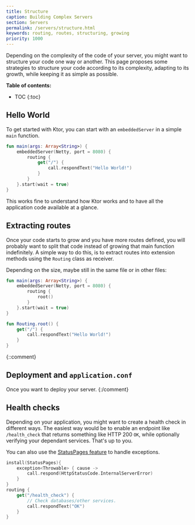 ```yaml
---
title: Structure
caption: Building Complex Servers 
section: Servers
permalink: /servers/structure.html
keywords: routing, routes, structuring, growing
priority: 1000
---
```


Depending on the complexity of the code of your server, you might want to structure your code
one way or another. This page proposes some strategies to structure your code according to its
complexity, adapting to its growth, while keeping it as simple as possible.

**Table of contents:**

* TOC
{:toc}

## Hello World

To get started with Ktor, you can start with an `embeddedServer` in a simple `main` function.

```kotlin
fun main(args: Array<String>) {
    embeddedServer(Netty, port = 8080) {
        routing {
            get("/") {
                call.respondText("Hello World!")
            }
        }
    }.start(wait = true)
}
```

This works fine to understand how Ktor works and to have all the application code available
at a glance.

## Extracting routes

Once your code starts to grow and you have more routes defined, you will probably want to split
that code instead of growing that main function indefinitely. A simple way to do this,
is to extract routes into extension methods using the `Routing` class as receiver.

Depending on the size, maybe still in the same file or in other files:

```kotlin
fun main(args: Array<String>) {
    embeddedServer(Netty, port = 8080) {
        routing {
            root()
        }
    }.start(wait = true)
}

fun Routing.root() {
    get("/") {
        call.respondText("Hello World!")
    }
}
```

{::comment}
## Deployment and `application.conf`

Once you want to deploy your server. 
{:/comment}

## Health checks

Depending on your application, you might want to create a health check in different ways.
The easiest way would be to enable an endpoint like `/health_check` that returns
something like HTTP 200 `OK`, while optionally verifying your dependant services.
That's up to you.

You can also use the [StatusPages feature](/features/status-pages.html) to handle exceptions.

```kotlin
install(StatusPages){
    exception<Throwable> { cause ->
        call.respond(HttpStatusCode.InternalServerError)
    }
}
routing {
    get("/health_check") {
        // Check databases/other services.
        call.respondText("OK")
    }
}
```
